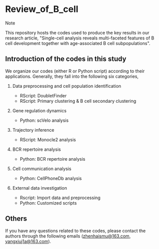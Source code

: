# Review_of_B_cell
> [!NOTE]
> This repository hosts the codes used to produce the key results in our research article, "Single-cell analysis reveals multi-faceted features of B cell development together with age-associated B cell subpopulations".

## Introduction of the codes in this study

We organize our codes (either R or Python script) according to their applications. Generally, they fall into the following six categories,

1. Data preprocessing and cell population identification
	- RScript: DoubletFinder
	- RScript: Primary clustering & B cell secondary clustering

2. Gene regulation dynamics
	- Python: scVelo analysis 

3. Trajectory inference
	- RScript: Monocle2 analysis

4. BCR repertoire analysis
	- Python: BCR repertoire analysis

5. Cell communication analysis
	- Python: CellPhoneDb analysis

6. External data investigation
	- Rscript: Import data and preprocessing
	- Python: Customized scripts

## Others
If you have any questions related to these codes, please contact the authors through the following emails (zhenhaismu@163.com, yangxiuj1a@163.com).